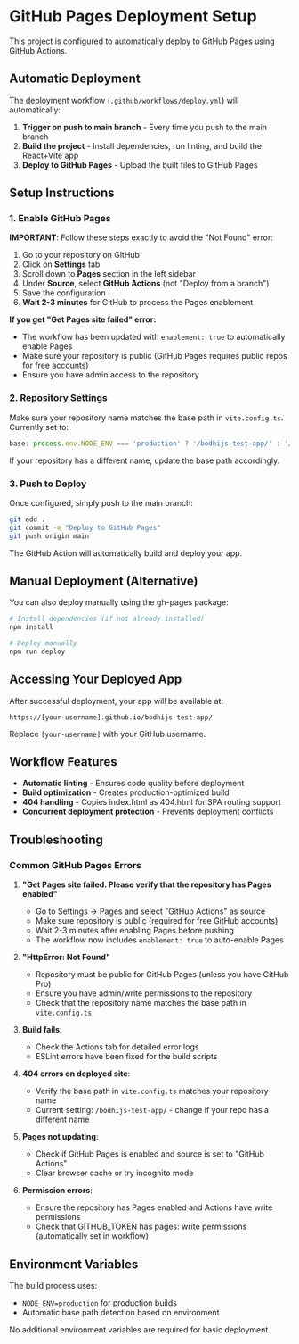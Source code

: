# GitHub Pages Deployment Setup

This project is configured to automatically deploy to GitHub Pages using GitHub Actions.

## Automatic Deployment

The deployment workflow (`.github/workflows/deploy.yml`) will automatically:

1. **Trigger on push to main branch** - Every time you push to the main branch
2. **Build the project** - Install dependencies, run linting, and build the React+Vite app
3. **Deploy to GitHub Pages** - Upload the built files to GitHub Pages

## Setup Instructions

### 1. Enable GitHub Pages

**IMPORTANT**: Follow these steps exactly to avoid the "Not Found" error:

1. Go to your repository on GitHub
2. Click on **Settings** tab
3. Scroll down to **Pages** section in the left sidebar
4. Under **Source**, select **GitHub Actions** (not "Deploy from a branch")
5. Save the configuration
6. **Wait 2-3 minutes** for GitHub to process the Pages enablement

**If you get "Get Pages site failed" error:**
- The workflow has been updated with `enablement: true` to automatically enable Pages
- Make sure your repository is public (GitHub Pages requires public repos for free accounts)
- Ensure you have admin access to the repository

### 2. Repository Settings

Make sure your repository name matches the base path in `vite.config.ts`. Currently set to:
```typescript
base: process.env.NODE_ENV === 'production' ? '/bodhijs-test-app/' : '/',
```

If your repository has a different name, update the base path accordingly.

### 3. Push to Deploy

Once configured, simply push to the main branch:

```bash
git add .
git commit -m "Deploy to GitHub Pages"
git push origin main
```

The GitHub Action will automatically build and deploy your app.

## Manual Deployment (Alternative)

You can also deploy manually using the gh-pages package:

```bash
# Install dependencies (if not already installed)
npm install

# Deploy manually
npm run deploy
```

## Accessing Your Deployed App

After successful deployment, your app will be available at:
```
https://[your-username].github.io/bodhijs-test-app/
```

Replace `[your-username]` with your GitHub username.

## Workflow Features

- **Automatic linting** - Ensures code quality before deployment
- **Build optimization** - Creates production-optimized build
- **404 handling** - Copies index.html as 404.html for SPA routing support
- **Concurrent deployment protection** - Prevents deployment conflicts

## Troubleshooting

### Common GitHub Pages Errors

1. **"Get Pages site failed. Please verify that the repository has Pages enabled"**
   - Go to Settings → Pages and select "GitHub Actions" as source
   - Make sure repository is public (required for free GitHub accounts)
   - Wait 2-3 minutes after enabling Pages before pushing
   - The workflow now includes `enablement: true` to auto-enable Pages

2. **"HttpError: Not Found"**
   - Repository must be public for GitHub Pages (unless you have GitHub Pro)
   - Ensure you have admin/write permissions to the repository
   - Check that the repository name matches the base path in `vite.config.ts`

3. **Build fails**: 
   - Check the Actions tab for detailed error logs
   - ESLint errors have been fixed for the build scripts

4. **404 errors on deployed site**: 
   - Verify the base path in `vite.config.ts` matches your repository name
   - Current setting: `/bodhijs-test-app/` - change if your repo has a different name

5. **Pages not updating**: 
   - Check if GitHub Pages is enabled and source is set to "GitHub Actions"
   - Clear browser cache or try incognito mode

6. **Permission errors**: 
   - Ensure the repository has Pages enabled and Actions have write permissions
   - Check that GITHUB_TOKEN has pages: write permissions (automatically set in workflow)

## Environment Variables

The build process uses:
- `NODE_ENV=production` for production builds
- Automatic base path detection based on environment

No additional environment variables are required for basic deployment.
